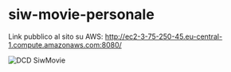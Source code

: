 # siw-movie-personale

Link pubblico al sito su AWS: http://ec2-3-75-250-45.eu-central-1.compute.amazonaws.com:8080/

![DCD SiwMovie](https://github.com/RickRoss01/siw-movie-personale/assets/84193194/0118aeed-0554-42aa-9d74-6517e8ae9d06)
